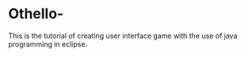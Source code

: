 # Othello-
This is the tutorial of creating user interface game with the use of java programming in eclipse. 
